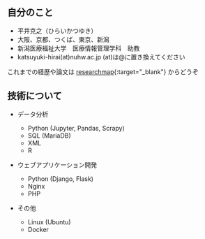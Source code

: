 ## 自分のこと

- 平井克之（ひらいかつゆき）
- 大阪、京都、つくば、東京、新潟
- 新潟医療福祉大学　医療情報管理学科　助教
- katsuyuki-hirai(at)nuhw.ac.jp (at)は@に置き換えてください

これまでの経歴や論文は [researchmap](https://researchmap.jp/hiraikatsuyuki){:target="_blank"} からどうぞ

## 技術について

- データ分析
  * Python (Jupyter, Pandas, Scrapy)
  * SQL (MariaDB)
  * XML
  * R

- ウェブアプリケーション開発
  * Python (Django, Flask)
  * Nginx
  * PHP 

- その他
  * Linux (Ubuntu)
  * Docker
